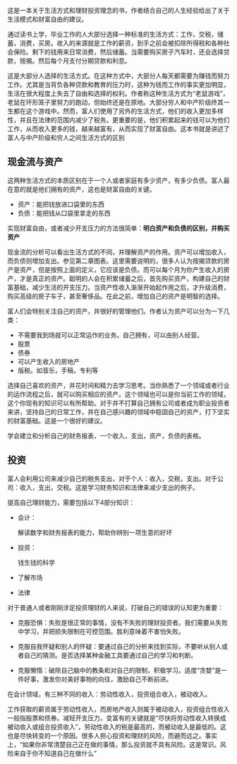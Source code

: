 这是一本关于生活方式和理财投资理念的书，作者结合自己的人生经验给出了关于生活模式和财富自由的建议。

通过读书上学，毕业工作的人大部分选择一种标准的生活方式：工作，交税，储蓄，消费，买房。收入的来源就是工作的薪资，到手之前会被扣除所得税和各种社会保险。剩下的钱用来日常消费，然后储蓄。当需要购买房子汽车时，还会选择贷款，按揭。然后每个月支付分期贷款和利息。

这是大部分人选择的生活方式。在这种方式中，大部分人每天都需要为赚钱而努力工作。尤其是当背负各种贷款和教育的压力时，这种为钱而工作的事实更加明显，生活在很大程度上失去了自由和选择的权利。作者称这种生活方式为“老鼠游戏”，老鼠在环形笼子里努力的跑动，但始终还是在原地。大部分穷人和中产阶级终其一生都在这个游戏中。然而，富人们使用了另外的生活方式，他们的收入更加多样性，并且在法律的范围内减少了税务。更重要的是，他们积累起来的钱可以为他们工作，从而收入更多的钱，越来越富有，从而实现了财富自由。这本书就是讲述了富人与中产阶级和穷人之间生活方式的区别

## 现金流与资产

这两种生活方式的本质区别在于一个人或者家庭有多少资产，有多少负债。富人最在意的就是他们拥有的资产，这也是财富自由的关键。

- 资产：能把钱放进口袋里的东西
- 负债：能把钱从口袋里拿走的东西

实现财富自由，或者减少开支压力的方法很简单：**明白资产和负债的区别，并购买资产**

现金流的分析可以看出生活方式的不同，并理解资产的作用。资产可以增加收入，而负债则增加支出。参见第二章图表。这里需要说明的，很多人认为按揭贷款的房产是资产，但是按照上面的定义，它应该是负债。而可以每个月为你产生收入的房产，才是真正的资产。聪明的人会在积累储蓄之后，首先购买资产，构建自己的财富基础，减少生活的开支压力。当资产性收入渐渐开始起作用之后，才升级消费，购买高级的房子车子，甚至奢侈品。在此之前，增加自己的资产是明智的选择。

富人们会特别关注自己的资产，并很好的管理他们。作者认为资产可以分为一下几类：

- 不需要我到场就可以正常运作的业务。自己拥有，可以由别人经营。
- 股票
- 债券
- 可以产生收入的房地产
- 版税。如音乐，手稿，专利等

选择自己喜欢的资产，并花时间和精力去学习思考。当你熟悉了一个领域或者行业的运作流程之后，就可以购买相应的资产。这个领域也可以是你当前工作的领域，这个你现有的知识可以有所帮助。对于并不打算自己拥有公司或者成为职业投资者来讲，坚持自己的日常工作，并在自己感兴趣的领域中稳固自己的资产，打下坚实的财富基础。这是一个很好的建议。

学会建立和分析自己的财务报表，一个收入，支出，资产，负债的表格。

## 投资

富人会利用公司来减少自己的税务支出，对于个人：收入，交税，支出。对于公司：收入，支出，交税。这是学习财务知识和法律来减少支出的例子。

提高自己理财能力，需要包括以下4部分知识：

- 会计：

  解读数字和财务报表的能力，帮助你辨别一项生意的好坏

- 投资：

  钱生钱的科学

- 了解市场

- 法律

对于普通人或者刚刚涉足投资理财的人来说，打破自己的错误的认知更为重要：

- 克服恐惧：失败是很正常的事情，没有不失败的理财投资者。我们需要从失败中学习，并把损失限制在可控范围。胜利意味着不害怕失败。

- 克服自我怀疑和别人的怀疑：要通过自己的分析来找到实际，不要听从别人或者自己的猜测。是否选择某种金融工具要通过自己的学习和判断。

- 克服懒惰：破除自己脑中的教条和对自己的限制，积极学习。适度“贪婪”是一件好事，激发你对美好事物的向往，激励自己不断前进。

在会计领域，有三种不同的收入：劳动性收入，投资组合收入，被动收入。

工作获取的薪资属于劳动性收入，而房地产收入则属于被动收入，投资组合性收入一般指股票和债券。减轻开支压力，变富有的关键就是“尽快将劳动性收入转换成被动收入或组合投资收入”，劳动性收入的税是最高的，而被动收入是最低的。这也是尽快转变的一个原因。很多人担心投资和理财的风险，而避而远之。事实上，“如果你非常清楚自己正在做的事情，那么投资就不具有风险。这是常识。风险来自于你不知道自己在做什么”